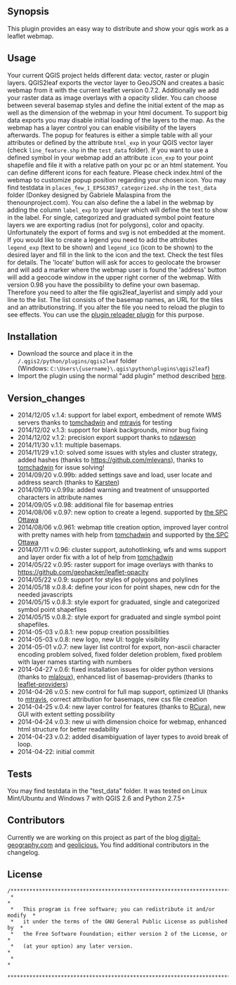 ## Synopsis

This plugin provides an easy way to distribute and show your qgis work as a leaflet webmap. 

## Usage

Your current QGIS project helds different data: vector, raster or plugin layers. QGIS2leaf exports the vector layer to GeoJSON and creates a basic webmap from it with the current leaflet version 0.7.2. Additionally we add your raster data as image overlays with a opacity slider.
You can choose between several basemap styles and define the initial extent of the map as well as the dimension of the webmap in your html document. To support big data exports you may disable initial loading of the layers to the map. As the webmap has a layer control you can enable visibility of the layers afterwards.
The popup for features is either a simple table with all your attributes or defined by the attribute `html_exp` in your QGIS vector layer (check `line_feature.shp` in the `test_data` folder). If you want to use a defined symbol in your webmap add an attribute `icon_exp` to your point shapefile and file it with a relative path on your pc or an html statement. You can define different icons for each feature. Please check index.html of the webmap to customize popup position regarding your chosen icon. You may find testdata in `places_few_1_EPSG3857_categorized.shp` in the `test_data` folder (Donkey designed by Gabriele Malaspina from the thenounproject.com).
You can also define the a label in the webmap by adding the column `label_exp` to your layer which will define the text to show in the label.
For single, categorized and graduated symbol point feature layers we are exporting radius (not for polygons), color and opacity. Unfortunately the export of forms and svg is not embedded at the moment.
If you would like to create a legend you need to add the attributes `legend_exp` (text to be shown) and `legend_ico` (icon to be shown) to the desired layer and fill in the link to the icon and the text. Check the test files for details.
The 'locate' button will ask for acces to geolocate the browser and will add a marker where the webmap user is found
the 'address' button will add a geocode window in the upper right corner of the webmap.
With version 0.98 you have the possibility to define your own basemap. Therefore you need to alter the file qgis2leaf_layerlist and simply add your line to the list. The list consists of the basemap names, an URL for the tiles and an attributionstring. If you alter the file you need to reload the plugin to see effects. You can use the [plugin reloader plugin](https://plugins.qgis.org/plugins/plugin_reloader/) for this purpose.

## Installation

* Download the source and place it in the `/.qgis2/python/plugins/qgis2leaf` folder  
  (Windows: `C:\Users\{username}\.qgis\python\plugins\qgis2leaf`)
* Import the plugin using the normal "add plugin" method described [here](http://docs.qgis.org/2.2/en/docs/user_manual/plugins/plugins.html#managing-plugins 'qgis plugins').

## Version_changes
* 2014/12/05 v.1.4: support for label export, embedment of remote WMS servers thanks to [tomchadwin](https://github.com/tomchadwin) and [mtravis](https://github.com/mtravis) for testing
* 2014/12/02 v.1.3: support for blank backgrounds, minor bug fixing
* 2014/12/02 v.1.2: precision export support thanks to [ndawson](http://gis.stackexchange.com/users/28443/ndawson)
* 2014/11/30 v.1.1: multiple basemaps.
* 2014/11/29 v.1.0: solved some issues with styles and cluster strategy, added hashes (thanks to https://github.com/mlevans), thanks to [tomchadwin](https://github.com/tomchadwin) for issue solving!
* 2014/09/20 v.0.99b: added settings save and load, user locate and address search (thanks to [Karsten](https://github.com/k4r573n))
* 2014/09/10 v.0.99a: added warning and treatment of unsupported characters in attribute names
* 2014/09/05 v.0.98: additional file for basemap entries
* 2014/08/06 v.0.97: new option to create a legend. supported by [the SPC Ottawa](http://www.spcottawa.on.ca/)
* 2014/08/06 v.0.961: webmap title creation option, improved layer control with pretty names with help from [tomchadwin](https://github.com/tomchadwin) and supported by [the SPC Ottawa](http://www.spcottawa.on.ca/)
* 2014/07/11 v.0.96: cluster support, autohotlinking, wfs and wms support and layer order fix with a lot of help from [tomchadwin](https://github.com/tomchadwin)
* 2014/05/22 v.0.95: raster support for image overlays with thanks to https://github.com/geohacker/leaflet-opacity
* 2014/05/22 v.0.9: support for styles of polygons and polylines
* 2014/05/18 v.0.8.4: define your icon for point shapes, new cdn for the needed javascripts
* 2014/05/15 v.0.8.3: style export for graduated, single and categorized symbol point shapefiles
* 2014/05/15 v.0.8.2: style export for graduated and single symbol point shapefiles.
* 2014-05-03 v.0.8.1: new popup creation possibilities
* 2014-05-03 v.0.8: new logo, new UI: toggle visibility
* 2014-05-01 v.0.7: new layer list control for export, non-ascii character encoding problem solved, fixed folder deletion problem, fixed problem with layer names starting with numbers
* 2014-04-27 v.0.6: fixed installation issues for older python versions (thanks to [mlaloux](https://github.com/mlaloux)), enhanced list of basemap-providers (thanks to [leaflet-providers](https://github.com/leaflet/extras/leaflet-providers/))
* 2014-04-26 v.0.5: new control for full map support, optimized UI (thanks to [mtravis](https://github.com/mtravis), correct attribution for basemaps, new css file creation
* 2014-04-25 v.0.4: new layer control for features (thanks to [RCura](https://github.com/RCura)), new GUI with extent setting possibility
* 2014-04-24 v.0.3: new ui with dimension choice for webmap, enhanced html structure for better readability
* 2014-04-23 v.0.2: added disambiguation of layer types to avoid break of loop.
* 2014-04-22: initial commit

## Tests

You may find testdata in the "test_data" folder.
It was tested on Linux Mint/Ubuntu and Windows 7 with QGIS 2.6 and Python 2.7.5+ 

## Contributors

Currently we are working on this project as part of the blog [digital-geography.com](http://www.digital-geography.com 'digital-geography') and [geolicious.](http://www.geolicious.de 'geolicious')
You find additional contributors in the changelog.

## License

```
/***************************************************************************
 *                                                                         *
 *   This program is free software; you can redistribute it and/or modify  *
 *   it under the terms of the GNU General Public License as published by  *
 *   the Free Software Foundation; either version 2 of the License, or     *
 *   (at your option) any later version.                                   *
 *                                                                         *
 ***************************************************************************/
```

